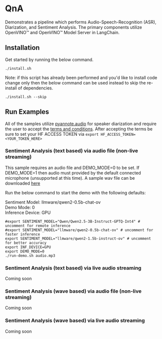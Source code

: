 # QnA
Demonstrates a pipeline which performs Audio-Speech-Recognition (ASR), Diarization, and Sentiment Analysis. The primary components utilize OpenVINO™ and OpenVINO™ Model Server in LangChain.

## Installation

Get started by running the below command.

```
./install.sh
```

Note: if this script has already been performed and you'd like to install code change only then the below command can be used instead to skip the re-install of dependencies.

```
./install.sh --skip
```

## Run Examples

All of the samples utilize [pyannote.audio](https://github.com/pyannote/pyannote-audio) for speaker diarization and require the user to accept the [terms and conditions](https://huggingface.co/pyannote/speaker-diarization-3.1).  After accepting the terms be sure to set your HF ACCESS TOKEN via `export HF_ACCESS_TOKEN=<YOUR_TOKEN_HERE>`

### Sentiment Analysis (text based) via audio file (non-live streaming)

This sample requires an audio file and DEMO_MODE=0 to be set. If DEMO_MODE=1 then audio must provided by the default connected microphone (unsupported at this time). A sample wav file can be downloaded [here](https://github.com/intel/intel-extension-for-transformers/raw/refs/heads/main/intel_extension_for_transformers/neural_chat/assets/audio/sample_2.wav)

Run the below command to start the demo with the following defaults:

Sentiment Model: llmware/qwen2-0.5b-chat-ov<br>
Demo Mode: 0<br>
Inference Device: GPU<br>

```
#export SENTIMENT_MODEL="Qwen/Qwen2.5-3B-Instruct-GPTQ-Int4" # uncomment for remote inference
#export SENTIMENT_MODEL="llmware/qwen2-0.5b-chat-ov" # uncomment for faster inference
export SENTIMENT_MODEL="llmware/qwen2-1.5b-instruct-ov" # uncomment for better accuracy
export INF_DEVICE=GPU
export DEMO_MODE=0
./run-demo.sh audio.mp3
```

### Sentiment Analysis (text based) via live audio streaming

Coming soon

### Sentiment Analysis (wave based) via audio file (non-live streaming)

Coming soon

### Sentiment Analysis (wave based) via live audio streaming

Coming soon

